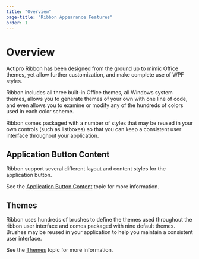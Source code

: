```yaml
---
title: "Overview"
page-title: "Ribbon Appearance Features"
order: 1
---
```

# Overview

Actipro Ribbon has been designed from the ground up to mimic Office themes, yet allow further customization, and make complete use of WPF styles.

Ribbon includes all three built-in Office themes, all Windows system themes, allows you to generate themes of your own with one line of code, and even allows you to examine or modify any of the hundreds of colors used in each color scheme.

Ribbon comes packaged with a number of styles that may be reused in your own controls (such as listboxes) so that you can keep a consistent user interface throughout your application.

## Application Button Content

Ribbon support several different layout and content styles for the application button.

See the [Application Button Content](app-button-content.md) topic for more information.

## Themes

Ribbon uses hundreds of brushes to define the themes used throughout the ribbon user interface and comes packaged with nine default themes.  Brushes may be reused in your application to help you maintain a consistent user interface.

See the [Themes](themes.md) topic for more information.
